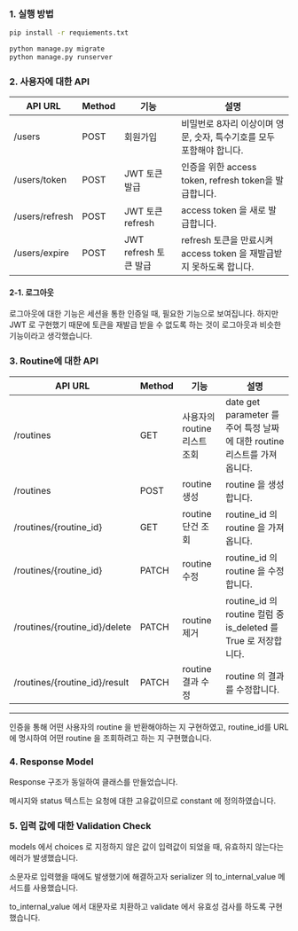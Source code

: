 ### 1. 실행 방법
```bash
pip install -r requiements.txt

python manage.py migrate
python manage.py runserver
```

### 2. 사용자에 대한 API

|API URL|Method|기능|설명|
|---|---|---|---|
|/users|POST|회원가입|비밀번로 8자리 이상이며 영문, 숫자, 특수기호를 모두 포함해야 합니다.|
|/users/token|POST|JWT 토큰 발급|인증을 위한 access token, refresh token을 발급합니다.|
|/users/refresh|POST|JWT 토큰 refresh|access token 을 새로 발급합니다.|
|/users/expire|POST|JWT refresh 토큰 발급|refresh 토큰을 만료시켜 access token 을 재발급받지 못하도록 합니다.|

#### 2-1. 로그아웃
로그아웃에 대한 기능은 세션을 통한 인증일 때, 필요한 기능으로 보여집니다. 
하지만 JWT 로 구현했기 때문에 토큰을 재발급 받을 수 없도록 하는 것이 로그아웃과 비슷한 기능이라고 생각했습니다.


### 3. Routine에 대한 API

|API URL|Method|기능|설명|
|---|---|---|---|
|/routines|GET|사용자의 routine 리스트 조회|date get parameter 를 주어 특정 날짜에 대한 routine 리스트를 가져옵니다.|
|/routines|POST|routine 생성|routine 을 생성합니다.|
|/routines/{routine_id}|GET|routine 단건 조회|routine_id 의 routine 을 가져옵니다. |
|/routines/{routine_id}|PATCH|routine 수정|routine_id 의 routine 을 수정합니다.|
|/routines/{routine_id}/delete|PATCH|routine 제거|routine_id 의 routine 컬럼 중 is_deleted 를 True 로 저장합니다.|
|/routines/{routine_id}/result|PATCH|routine 결과 수정|routine 의 결과를 수정합니다.|

---

인증을 통해 어떤 사용자의 routine 을 반환해야하는 지 구현하였고, routine_id를 URL 에 명시하여 어떤 routine 을 조회하려고 하는 지 구현했습니다.

### 4. Response Model
Response 구조가 동일하여 클래스를 만들었습니다. 

메시지와 status 텍스트는 요청에 대한 고유값이므로 constant 에 정의하였습니다.

### 5. 입력 값에 대한 Validation Check
models 에서 choices 로 지정하지 않은 값이 입력값이 되었을 때, 유효하지 않는다는 에러가 발생했습니다.

소문자로 입력했을 때에도 발생했기에 해결하고자 serializer 의 to_internal_value 메서드를 사용했습니다.

to_internal_value 에서 대문자로 치환하고 validate 에서 유효성 검사를 하도록 구현했습니다.